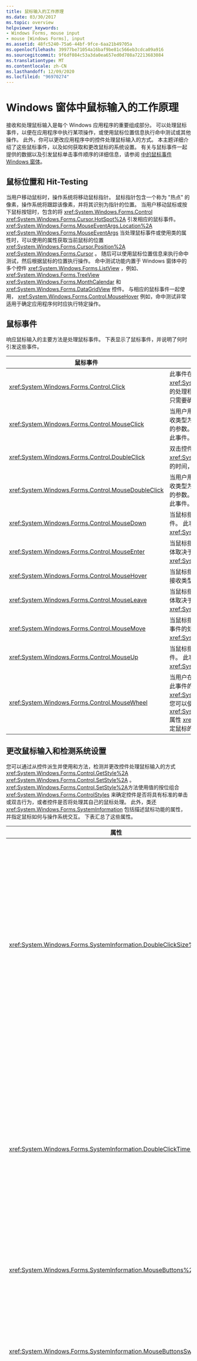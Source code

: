 ```yaml
---
title: 鼠标输入的工作原理
ms.date: 03/30/2017
ms.topic: overview
helpviewer_keywords:
- Windows Forms, mouse input
- mouse [Windows Forms], input
ms.assetid: 48fc5240-75a6-44bf-9fce-6aa21b49705a
ms.openlocfilehash: 39977be71054a16baf9be81c566eb3cdca09a916
ms.sourcegitcommit: 9f6df084c53a3da0ea657ed0d708a72213683084
ms.translationtype: MT
ms.contentlocale: zh-CN
ms.lasthandoff: 12/09/2020
ms.locfileid: "96970274"
---
```

# <a name="how-mouse-input-works-in-windows-forms"></a>Windows 窗体中鼠标输入的工作原理
接收和处理鼠标输入是每个 Windows 应用程序的重要组成部分。 可以处理鼠标事件，以便在应用程序中执行某项操作，或使用鼠标位置信息执行命中测试或其他操作。 此外，你可以更改应用程序中的控件处理鼠标输入的方式。 本主题详细介绍了这些鼠标事件，以及如何获取和更改鼠标的系统设置。 有关与鼠标事件一起提供的数据以及引发鼠标单击事件顺序的详细信息，请参阅 [中的鼠标事件 Windows 窗体](mouse-events-in-windows-forms.md)。  
  
## <a name="mouse-location-and-hit-testing"></a>鼠标位置和 Hit-Testing  
 当用户移动鼠标时，操作系统将移动鼠标指针。 鼠标指针包含一个称为 "热点" 的像素，操作系统将跟踪该像素，并将其识别为指针的位置。 当用户移动鼠标或按下鼠标按钮时，包含的将 <xref:System.Windows.Forms.Control> <xref:System.Windows.Forms.Cursor.HotSpot%2A> 引发相应的鼠标事件。 <xref:System.Windows.Forms.MouseEventArgs.Location%2A> <xref:System.Windows.Forms.MouseEventArgs> 当处理鼠标事件或使用类的属性时，可以使用的属性获取当前鼠标的位置 <xref:System.Windows.Forms.Cursor.Position%2A> <xref:System.Windows.Forms.Cursor> 。 随后可以使用鼠标位置信息来执行命中测试，然后根据鼠标的位置执行操作。 命中测试功能内置于 Windows 窗体中的多个控件 <xref:System.Windows.Forms.ListView> ，例如、 <xref:System.Windows.Forms.TreeView> <xref:System.Windows.Forms.MonthCalendar> 和 <xref:System.Windows.Forms.DataGridView> 控件。 与相应的鼠标事件一起使用， <xref:System.Windows.Forms.Control.MouseHover> 例如，命中测试非常适用于确定应用程序何时应执行特定操作。  
  
## <a name="mouse-events"></a>鼠标事件  
 响应鼠标输入的主要方法是处理鼠标事件。 下表显示了鼠标事件，并说明了何时引发这些事件。  
  
|鼠标事件|描述|  
|-----------------|-----------------|  
|<xref:System.Windows.Forms.Control.Click>|此事件在释放鼠标按钮时发生，通常在事件之前发生 <xref:System.Windows.Forms.Control.MouseUp> 。 此事件的处理程序接收类型为 <xref:System.EventArgs> 的参数。 当只需要确定何时发生单击时，处理此事件。|  
|<xref:System.Windows.Forms.Control.MouseClick>|当用户用鼠标单击控件时发生此事件。 此事件的处理程序接收类型为 <xref:System.Windows.Forms.MouseEventArgs> 的参数。 当你需要在单击时获取有关鼠标的信息时，请处理此事件。|  
|<xref:System.Windows.Forms.Control.DoubleClick>|双击控件时发生此事件。 此事件的处理程序接收类型为 <xref:System.EventArgs> 的参数。 如果只需要确定双击发生的时间，请处理此事件。|  
|<xref:System.Windows.Forms.Control.MouseDoubleClick>|当用户用鼠标双击控件时发生此事件。 此事件的处理程序接收类型为 <xref:System.Windows.Forms.MouseEventArgs> 的参数。 当你需要在双击时获取有关鼠标的信息时，请处理此事件。|  
|<xref:System.Windows.Forms.Control.MouseDown>|当鼠标指针位于控件上并且用户按下鼠标按钮时发生此事件。 此事件的处理程序接收类型为 <xref:System.Windows.Forms.MouseEventArgs> 的参数。|  
|<xref:System.Windows.Forms.Control.MouseEnter>|当鼠标指针进入控件的边框或工作区时，将发生此事件，具体取决于控件的类型。 此事件的处理程序接收类型为 <xref:System.EventArgs> 的参数。|  
|<xref:System.Windows.Forms.Control.MouseHover>|当鼠标指针停留在控件上时发生此事件。 此事件的处理程序接收类型为 <xref:System.EventArgs> 的参数。|  
|<xref:System.Windows.Forms.Control.MouseLeave>|当鼠标指针离开控件的边框或工作区时，将发生此事件，具体取决于控件的类型。 此事件的处理程序接收类型为 <xref:System.EventArgs> 的参数。|  
|<xref:System.Windows.Forms.Control.MouseMove>|当鼠标指针位于控件上并且移动鼠标指针时发生此事件。 此事件的处理程序接收类型为 <xref:System.Windows.Forms.MouseEventArgs> 的参数。|  
|<xref:System.Windows.Forms.Control.MouseUp>|当鼠标指针位于控件上并且用户释放鼠标按钮时发生此事件。 此事件的处理程序接收类型为 <xref:System.Windows.Forms.MouseEventArgs> 的参数。|  
|<xref:System.Windows.Forms.Control.MouseWheel>|当用户在控件有焦点的情况下旋转鼠标滚轮时发生此事件。 此事件的处理程序接收类型为 <xref:System.Windows.Forms.MouseEventArgs> 的参数。 您可以使用的 <xref:System.Windows.Forms.MouseEventArgs.Delta%2A> 属性 <xref:System.Windows.Forms.MouseEventArgs> 来确定鼠标的滚动程度。|  
  
## <a name="changing-mouse-input-and-detecting-system-settings"></a>更改鼠标输入和检测系统设置  
 您可以通过从控件派生并使用和方法，检测并更改控件处理鼠标输入的方式 <xref:System.Windows.Forms.Control.GetStyle%2A> <xref:System.Windows.Forms.Control.SetStyle%2A> 。 <xref:System.Windows.Forms.Control.SetStyle%2A>方法使用值的按位组合 <xref:System.Windows.Forms.ControlStyles> 来确定控件是否将具有标准的单击或双击行为，或者控件是否将处理其自己的鼠标处理。 此外，类还 <xref:System.Windows.Forms.SystemInformation> 包括描述鼠标功能的属性，并指定鼠标如何与操作系统交互。 下表汇总了这些属性。  
  
|属性|描述|  
|--------------|-----------------|  
|<xref:System.Windows.Forms.SystemInformation.DoubleClickSize%2A>|获取一个区域的尺寸（以像素为单位），用户必须在该区域中单击两次，操作系统才将这两次单击视为双击。|  
|<xref:System.Windows.Forms.SystemInformation.DoubleClickTime%2A>|获取在第一次单击与第二次单击之间可以经过的最大毫秒数，以使操作系统将鼠标操作视为双击。|  
|<xref:System.Windows.Forms.SystemInformation.MouseButtons%2A>|获取鼠标上的按钮数。|  
|<xref:System.Windows.Forms.SystemInformation.MouseButtonsSwapped%2A>|获取一个值，该值指示是否已交换鼠标左右按钮的功能。|  
|<xref:System.Windows.Forms.SystemInformation.MouseHoverSize%2A>|获取特定矩形的尺寸（以像素为单位），鼠标指针必须在该矩形范围内停留达到鼠标悬停时间后，才会生成鼠标悬停消息。|  
|<xref:System.Windows.Forms.SystemInformation.MouseHoverTime%2A>|获取一个以毫秒为单位的时间，鼠标指针必须在悬停矩形中停留该时间后，才会生成鼠标悬停消息。|  
|<xref:System.Windows.Forms.SystemInformation.MousePresent%2A>|获取一个值，该值指示是否安装了鼠标。|  
|<xref:System.Windows.Forms.SystemInformation.MouseSpeed%2A>|获取一个值，该值指示当前鼠标的速度，从1到20。|  
|<xref:System.Windows.Forms.SystemInformation.MouseWheelPresent%2A>|获取一个值，该值指示是否安装了带有鼠标轮的鼠标。|  
|<xref:System.Windows.Forms.SystemInformation.MouseWheelScrollDelta%2A>|获取单次鼠标轮旋转增量的增量值。|  
|<xref:System.Windows.Forms.SystemInformation.MouseWheelScrollLines%2A>|获取滚动鼠标轮时所滚动过的行数。|  
  
## <a name="see-also"></a>另请参阅

- [Windows 窗体应用程序中的鼠标输入](mouse-input-in-a-windows-forms-application.md)
- [Windows 窗体中的鼠标捕获](mouse-capture-in-windows-forms.md)
- [Windows 窗体中的鼠标指针](mouse-pointers-in-windows-forms.md)
